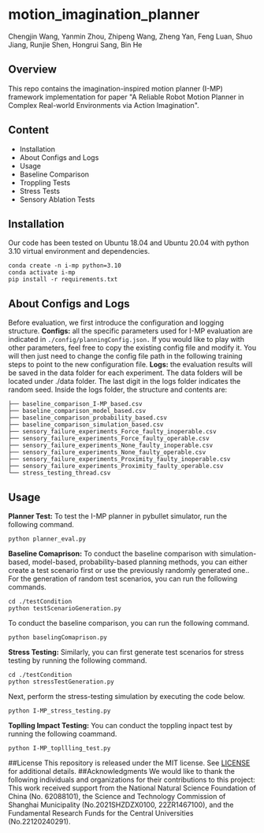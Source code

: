 # motion_imagination_planner
Chengjin Wang, Yanmin Zhou, Zhipeng Wang, Zheng Yan, Feng Luan, Shuo Jiang, Runjie Shen, Hongrui Sang, Bin He
## Overview
This repo contains the imagination-inspired motion planner (I-MP) framework implementation for paper "A Reliable Robot Motion Planner in Complex Real-world Environments via Action Imagination".
## Content
* Installation
* About Configs and Logs
* Usage
* Baseline Comparison
* Troppling Tests
* Stress Tests
* Sensory Ablation Tests
## Installation
Our code has been tested on Ubuntu 18.04 and Ubuntu 20.04 with python 3.10 virtual environment and dependencies.
```
conda create -n i-mp python=3.10
conda activate i-mp
pip install -r requirements.txt
```
## About Configs and Logs
Before evaluation, we first introduce the configuration and logging structure.
**Configs:** all the specific parameters used for I-MP evaluation are indicated in `./config/planningConfig.json.` If you would like to play with other parameters, feel free to copy the existing config file and modify it. You will then just need to change the config file path in the following training steps to point to the new configuration file.
**Logs:** the  evaluation results will be saved in the data folder for each experiment. The data folders will be located under ./data folder. The last digit in the logs folder indicates the random seed. Inside the logs folder, the structure and contents are:
```
├── baseline_comparison_I-MP_based.csv
├── baseline_comparison_model_based.csv
├── baseline_comparison_probability_based.csv
├── baseline_comparison_simulation_based.csv
├── sensory_failure_experiments_Force_faulty_inoperable.csv
├── sensory_failure_experiments_Force_faulty_operable.csv
├── sensory_failure_experiments_None_faulty_inoperable.csv
├── sensory_failure_experiments_None_faulty_operable.csv
├── sensory_failure_experiments_Proximity_faulty_inoperable.csv
├── sensory_failure_experiments_Proximity_faulty_operable.csv
└── stress_testing_thread.csv
```
## Usage
**Planner Test:**
To test the I-MP planner in pybullet simulator, run the following command.
```
python planner_eval.py
```
**Baseline Comaprison:**
To conduct the baseline comparison with simulation-based, model-based, probability-based planning methods, you can either create a test scenario first or use the previously randomly generated one..
For the generation of random test scenarios, you can run the following commands.
```
cd ./testCondition
python testScenarioGeneration.py
```
To conduct the baseline comparison, you can run the following command.
```
python baselingComaprison.py
```
**Stress Testing:**
Similarly, you can first generate test scenarios for stress testing by running the following command.
```
cd ./testCondition
python stressTestGeneration.py
```
Next, perform the stress-testing simulation by executing the code below.
```
python I-MP_stress_testing.py
```
**Toplling Impact Testing:**
You can conduct the toppling inpact test by running the following coammand.
```
python I-MP_topllling_test.py
```
##License
This repository is released under the MIT license. See [LICENSE]() for additional details.
##Acknowledgments
We would like to thank the following individuals and organizations for their contributions to this project:
This work received support from the National Natural Science Foundation of China (No. 62088101), the Science and Technology Commission of Shanghai Municipality (No.2021SHZDZX0100, 22ZR1467100), and the Fundamental Research Funds for the Central Universities (No.22120240291).

